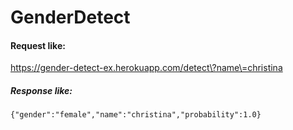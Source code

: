 # GenderDetect

#### Request like:
https://gender-detect-ex.herokuapp.com/detect\?name\=christina

##### Response like:
```
{"gender":"female","name":"christina","probability":1.0}
```
